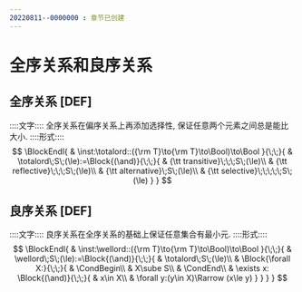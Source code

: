```yaml
---
20220811--0000000 : 章节已创建
---
```

# 全序关系和良序关系
## 全序关系 [DEF]
::::文字::::
全序关系在偏序关系上再添加选择性, 保证任意两个元素之间总是能比大小. 
::::形式::::
$$
\BlockEndl{
    & \inst:\totalord::({\rm T}\to{\rm T}\to\Bool)\to\Bool
}{\;\;}{
    & \totalord\;S\;(\le):=\Block{(\and)}{\;\;}{
        & {\tt transitive}\;\;\;S\;(\le)\\
        & {\tt reflective}\;\;\;S\;(\le)\\
        & {\tt alternative}\;S\;(\le)\\
        & {\tt selective}\;\;\;\;\;S\;(\le)
    }
}
$$
## 良序关系 [DEF]
::::文字::::
良序关系在全序关系的基础上保证任意集合有最小元. 
::::形式::::
$$
\BlockEndl{
    & \inst:\wellord::({\rm T}\to{\rm T}\to\Bool)\to\Bool
}{\;\;}{
    & \wellord\;S\;(\le):=\Block{(\and)}{\;\;}{
        & \totalord\;S\;(\le)\\
        & \Block{\forall X:}{\;\;}{
            & \CondBegin\\
            & X\sube S\\
            & \CondEnd\\
            & \exists x: \Block{(\and)}{\;\;}{
                & x\in X\\
                & \forall y:(y\in X)\Rarrow (x\le y)
            }
        }
    }
}
$$
